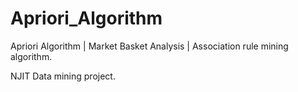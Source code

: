 # Apriori_Algorithm
Apriori Algorithm | Market Basket Analysis | Association rule mining algorithm.

NJIT Data mining project.
